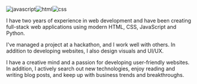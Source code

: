 

<img src="https://camo.githubusercontent.com/f1ce1218eb39d7e7b6d246fb5ce1f6340158187e17ba462750de73e09cd8864f/68747470733a2f2f696d672e736869656c64732e696f2f62616467652f4a6176615363726970742d4637444631453f6c6f676f3d6a617661736372697074266c6f676f436f6c6f723d7768697465267374796c653d666f722d7468652d6261646765" alt="javascript"><img src="https://camo.githubusercontent.com/c82fbcc2fcf16cdb2d8522a1ec04d7f7f2237b1325c3cc8a27bab3a871a02da8/68747470733a2f2f696d672e736869656c64732e696f2f62616467652f48544d4c2d4533344632363f6c6f676f3d68746d6c35266c6f676f436f6c6f723d7768697465267374796c653d666f722d7468652d6261646765" alt="html"><img src="https://camo.githubusercontent.com/3e884cd542debe9e723dba95f5be9ed2ce600f41bc9f468280e44a332c496b32/68747470733a2f2f696d672e736869656c64732e696f2f62616467652f4353532d3135373242363f6c6f676f3d63737333266c6f676f436f6c6f723d7768697465267374796c653d666f722d7468652d6261646765" alt="css">

I have two years of experience in web development and have been creating full-stack web applications using modern HTML, CSS, JavaScript and Python.

I've managed a project at a hackathon, and I work well with others. In addition to developing websites, I also design visuals and UI/UX.

I have a creative mind and a passion for developing user-friendly websites. In addition, I actively search out new technologies, enjoy reading and writing blog posts, and keep up with business trends and breakthroughs.



<!---
marcokumu/marcokumu is a ✨ special ✨ repository because its `README.md` (this file) appears on your GitHub profile.
You can click the Preview link to take a look at your changes.
--->
